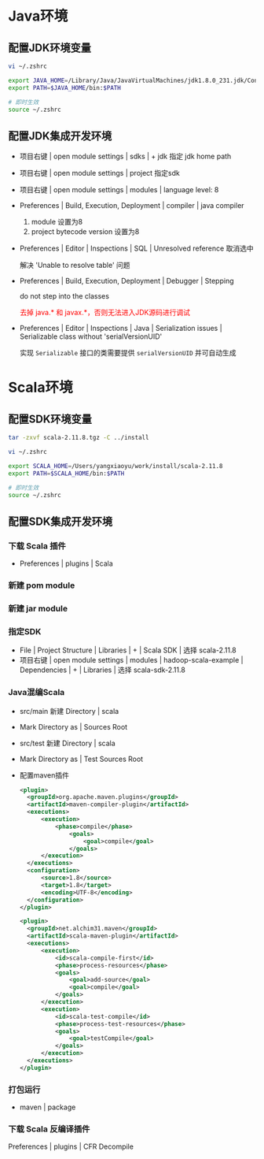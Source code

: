 # Java环境

## 配置JDK环境变量

```bash
vi ~/.zshrc

export JAVA_HOME=/Library/Java/JavaVirtualMachines/jdk1.8.0_231.jdk/Contents/Home
export PATH=$JAVA_HOME/bin:$PATH

# 即时生效
source ~/.zshrc
```



## 配置JDK集成开发环境

- 项目右键 |  open module settings | sdks | + jdk 指定 jdk home path

- 项目右键 |  open module settings | project 指定sdk

- 项目右键 |  open module settings | modules | language level: 8

- Preferences | Build, Execution, Deployment | compiler | java compiler
  1. module 设置为8
  2. project bytecode version 设置为8
  
- Preferences | Editor | Inspections | SQL | Unresolved reference 取消选中

  解决 'Unable to resolve table' 问题

- Preferences | Build, Execution, Deployment | Debugger | Stepping

  do not step into the classes

  <font color=red>去掉 java.* 和 javax.*，否则无法进入JDK源码进行调试</font>
  
- Preferences | Editor | Inspections | Java | Serialization issues | Serializable class without 'serialVersionUID' 

  实现 `Serializable` 接口的类需要提供 `serialVersionUID` 并可自动生成



# Scala环境

## 配置SDK环境变量

```bash
tar -zxvf scala-2.11.8.tgz -C ../install

vi ~/.zshrc

export SCALA_HOME=/Users/yangxiaoyu/work/install/scala-2.11.8
export PATH=$SCALA_HOME/bin:$PATH

# 即时生效
source ~/.zshrc
```



## 配置SDK集成开发环境

### 下载 Scala 插件

- Preferences | plugins | Scala



### 新建 pom module



### 新建 jar module



### 指定SDK

- File | Project Structure | Libraries | + | Scala SDK | 选择 scala-2.11.8
- 项目右键 |  open module settings | modules | hadoop-scala-example | Dependencies | + | Libraries | 选择 scala-sdk-2.11.8



### Java混编Scala

- src/main 新建 Directory | scala
  
- Mark Directory as | Sources Root
  
- src/test 新建 Directory | scala
  
- Mark Directory as | Test Sources Root
  
- 配置maven插件

  ```xml
  <plugin>
  	<groupId>org.apache.maven.plugins</groupId>
  	<artifactId>maven-compiler-plugin</artifactId>
  	<executions>
  		<execution>
  			<phase>compile</phase>
  				<goals>
  					<goal>compile</goal>
  				</goals>
  		</execution>
  	</executions>
  	<configuration>
  		<source>1.8</source>
  		<target>1.8</target>
  		<encoding>UTF-8</encoding>
  	</configuration>
  </plugin>
  
  <plugin>
  	<groupId>net.alchim31.maven</groupId>
  	<artifactId>scala-maven-plugin</artifactId>
  	<executions>
  		<execution>
  			<id>scala-compile-first</id>
  			<phase>process-resources</phase>
  			<goals>
  				<goal>add-source</goal>
  				<goal>compile</goal>
  			</goals>
  		</execution>
  		<execution>
  			<id>scala-test-compile</id>
  			<phase>process-test-resources</phase>
  			<goals>
  				<goal>testCompile</goal>
  			</goals>
  		</execution>
  	</executions>
  </plugin>
  ```

  

### 打包运行

- maven | package



### 下载 Scala 反编译插件

Preferences | plugins | CFR Decompile
